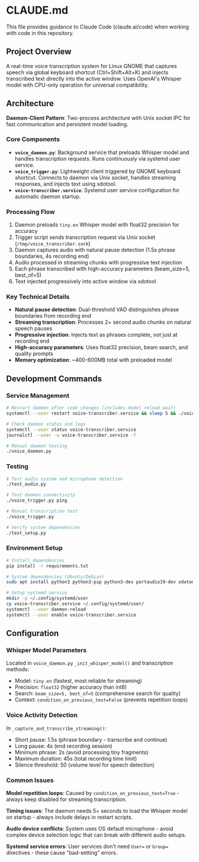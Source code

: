 # CLAUDE.md

This file provides guidance to Claude Code (claude.ai/code) when working with code in this repository.

## Project Overview

A real-time voice transcription system for Linux GNOME that captures speech via global keyboard shortcut (Ctrl+Shift+Alt+K) and injects transcribed text directly into the active window. Uses OpenAI's Whisper model with CPU-only operation for universal compatibility.

## Architecture

**Daemon-Client Pattern**: Two-process architecture with Unix socket IPC for fast communication and persistent model loading.

### Core Components

- **`voice_daemon.py`**: Background service that preloads Whisper model and handles transcription requests. Runs continuously via systemd user service.
- **`voice_trigger.py`**: Lightweight client triggered by GNOME keyboard shortcut. Connects to daemon via Unix socket, handles streaming responses, and injects text using xdotool.
- **`voice-transcriber.service`**: Systemd user service configuration for automatic daemon startup.

### Processing Flow

1. Daemon preloads `tiny.en` Whisper model with float32 precision for accuracy
2. Trigger script sends transcription request via Unix socket (`/tmp/voice_transcriber.sock`)
3. Daemon captures audio with natural pause detection (1.5s phrase boundaries, 4s recording end)
4. Audio processed in streaming chunks with progressive text injection
5. Each phrase transcribed with high-accuracy parameters (beam_size=5, best_of=5)
6. Text injected progressively into active window via xdotool

### Key Technical Details

- **Natural pause detection**: Dual-threshold VAD distinguishes phrase boundaries from recording end
- **Streaming transcription**: Processes 2+ second audio chunks on natural speech pauses
- **Progressive injection**: Injects text as phrases complete, not just at recording end
- **High-accuracy parameters**: Uses float32 precision, beam search, and quality prompts
- **Memory optimization**: ~400-600MB total with preloaded model

## Development Commands

### Service Management
```bash
# Restart daemon after code changes (includes model reload wait)
systemctl --user restart voice-transcriber.service && sleep 5 && ./voice_trigger.py ping

# Check daemon status and logs
systemctl --user status voice-transcriber.service
journalctl --user -u voice-transcriber.service -f

# Manual daemon testing
./voice_daemon.py
```

### Testing
```bash
# Test audio system and microphone detection
./test_audio.py

# Test daemon connectivity
./voice_trigger.py ping

# Manual transcription test
./voice_trigger.py

# Verify system dependencies
./test_setup.py
```

### Environment Setup
```bash
# Install dependencies
pip install -r requirements.txt

# System dependencies (Ubuntu/Debian)
sudo apt install python3 python3-pip python3-dev portaudio19-dev xdotool libnotify-bin

# Setup systemd service
mkdir -p ~/.config/systemd/user
cp voice-transcriber.service ~/.config/systemd/user/
systemctl --user daemon-reload
systemctl --user enable voice-transcriber.service
```

## Configuration

### Whisper Model Parameters
Located in `voice_daemon.py` `_init_whisper_model()` and transcription methods:
- Model: `tiny.en` (fastest, most reliable for streaming)
- Precision: `float32` (higher accuracy than int8)
- Search: `beam_size=5, best_of=5` (comprehensive search for quality)
- Context: `condition_on_previous_text=False` (prevents repetition loops)

### Voice Activity Detection
In `_capture_and_transcribe_streaming()`:
- Short pause: 1.5s (phrase boundary - transcribe and continue)
- Long pause: 4s (end recording session)
- Minimum phrase: 2s (avoid processing tiny fragments)
- Maximum duration: 45s (total recording time limit)
- Silence threshold: 50 (volume level for speech detection)

### Common Issues

**Model repetition loops**: Caused by `condition_on_previous_text=True` - always keep disabled for streaming transcription.

**Timing issues**: The daemon needs 5+ seconds to load the Whisper model on startup - always include delays in restart scripts.

**Audio device conflicts**: System uses OS default microphone - avoid complex device selection logic that can break with different audio setups.

**Systemd service errors**: User services don't need `User=` or `Group=` directives - these cause "bad-setting" errors.